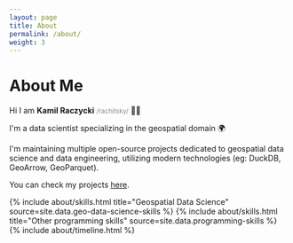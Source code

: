 ```yaml
---
layout: page
title: About
permalink: /about/
weight: 3
---
```


# **About Me**

Hi I am **Kamil Raczycki** <small style="opacity: 0.5">/rachitsky/</small> 👋🏻<br>

I'm a data scientist specializing in the geospatial domain 🌍<br>

I'm maintaining multiple open-source projects dedicated to geospatial data science and data engineering, utilizing modern technologies (eg: DuckDB, GeoArrow, GeoParquet).<br>

You can check my projects <a href="/projects/">here</a>.

<div class="row">
{% include about/skills.html title="Geospatial Data Science" source=site.data.geo-data-science-skills %}
{% include about/skills.html title="Other programming skills" source=site.data.programming-skills %}
</div>

<div class="row">
{% include about/timeline.html %}
</div>
